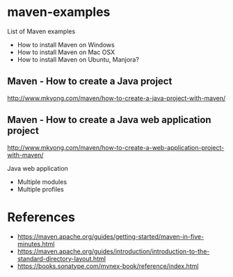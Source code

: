 # maven-examples
List of Maven examples

- How to install Maven on Windows
- How to install Maven on Mac OSX
- How to install Maven on Ubuntu, Manjora?

## Maven - How to create a Java project
http://www.mkyong.com/maven/how-to-create-a-java-project-with-maven/

## Maven - How to create a Java web application project
http://www.mkyong.com/maven/how-to-create-a-web-application-project-with-maven/


Java web application

- Multiple modules
- Multiple profiles


# References
- https://maven.apache.org/guides/getting-started/maven-in-five-minutes.html
- https://maven.apache.org/guides/introduction/introduction-to-the-standard-directory-layout.html
- https://books.sonatype.com/mvnex-book/reference/index.html
